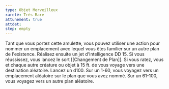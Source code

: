 ```yaml
---
type: Objet Merveilleux
rareté: Très Rare
attunement: true
attdet:
step: empty
---
```


Tant que vous portez cette amulette, vous pouvez utiliser une action pour nommer un emplacement avec lequel vous êtes familier sur un autre plan de l'existence. Réalisez ensuite un jet d'Intelligence DD 15. Si vous réussissez, vous lancez le sort [[Changement de Plan]]. Si vous ratez, vous et chaque autre créature ou objet à 15 ft. de vous voyage vers une destination aléatoire. Lancez un d100. Sur un 1-60, vous voyagez vers un emplacement aléatoire sur le plan que vous avez nommé. Sur un 61-100, vous voyagez vers un autre plan aléatoire.
